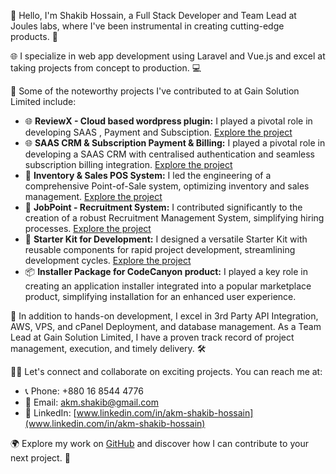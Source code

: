 👋 Hello, I'm Shakib Hossain, a Full Stack Developer and Team Lead at Joules labs, where I've been instrumental in creating cutting-edge products. 🚀

🌐 I specialize in web app development using Laravel and Vue.js and excel at taking projects from concept to production. 💻

🌟 Some of the noteworthy projects I've contributed to at Gain Solution Limited include:

- 🌐 **ReviewX - Cloud based wordpress plugin:** I played a pivotal role in developing SAAS , Payment and Subsciption. [Explore the project](https://reviewx.io)
- 🌐 **SAAS CRM & Subscription Payment & Billing:** I played a pivotal role in developing a SAAS CRM with centralised authentication and seamless subscription billing integration. [Explore the project](https://crm.hibox.co)
- 🛒 **Inventory & Sales POS System:** I led the engineering of a comprehensive Point-of-Sale system, optimizing inventory and sales management. [Explore the project](https://pos.gainhq.com)
- 💼 **JobPoint - Recruitment System:** I contributed significantly to the creation of a robust Recruitment Management System, simplifying hiring processes. [Explore the project](https://jobpoint.gainhq.com)
- 🚀 **Starter Kit for Development:** I designed a versatile Starter Kit with reusable components for rapid project development, streamlining development cycles. [Explore the project](https://readykit.gainhq.com)
- 📦 **Installer Package for CodeCanyon product:** I played a key role in creating an application installer integrated into a popular marketplace product, simplifying installation for an enhanced user experience.

🚢 In addition to hands-on development, I excel in 3rd Party API Integration, AWS, VPS, and cPanel Deployment, and database management. As a Team Lead at Gain Solution Limited, I have a proven track record of project management, execution, and timely delivery. 🛠

👨‍💻 Let's connect and collaborate on exciting projects. You can reach me at:

- 📞 Phone: +880 16 8544 4776
- 📧 Email: [akm.shakib@gmail.com](mailto:akm.shakib@gmail.com)
- 💼 LinkedIn: [www.linkedin.com/in/akm-shakib-hossain](www.linkedin.com/in/akm-shakib-hossain)

🌍 Explore my work on [GitHub](https://github.com/ishakib) and discover how I can contribute to your next project. 👀
